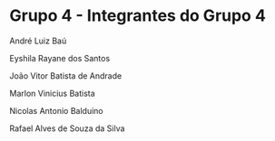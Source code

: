 # Grupo 4 - Integrantes do Grupo 4

André Luiz Baú

Eyshila Rayane dos Santos

João Vitor Batista de Andrade

Marlon Vinicius Batista

Nicolas Antonio Balduino

Rafael Alves de Souza da Silva
